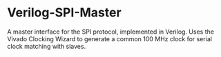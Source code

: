 # Verilog-SPI-Master
A master interface for the SPI protocol, implemented in Verilog. Uses the Vivado Clocking Wizard to generate a common 100 MHz clock for serial clock matching with slaves.
